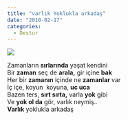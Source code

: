 ```yaml
---
title: "varlık Yoklukla arkadaş"
date: "2010-02-17"
categories: 
  - Destur
---
```


![](/uploads/image/var.jpg)

Zamanların **sırlarında** yaşat kendini  
Bir **zaman** seç de **arala,** gir içine **bak**  
Her bir **zamanın** içinde ne **zamanlar** var  
İç içe, koyun  koyuna, **uc uca**  
Bazen ters, **sırt sırta,** varla **yok** gibi  
Ve **yok ol da** gör, varlık neymiş..  
**Varlık** yoklukla arkadaş
